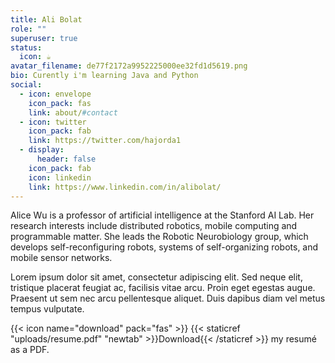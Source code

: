 ```yaml
---
title: Ali Bolat
role: ""
superuser: true
status:
  icon: ☕️
avatar_filename: de77f2172a9952225000ee32fd1d5619.png
bio: Curently i'm learning Java and Python
social:
  - icon: envelope
    icon_pack: fas
    link: about/#contact
  - icon: twitter
    icon_pack: fab
    link: https://twitter.com/hajorda1
  - display:
      header: false
    icon_pack: fab
    icon: linkedin
    link: https://www.linkedin.com/in/alibolat/
---
```


Alice Wu is a professor of artificial intelligence at the Stanford AI Lab. Her research interests include distributed robotics, mobile computing and programmable matter. She leads the Robotic Neurobiology group, which develops self-reconfiguring robots, systems of self-organizing robots, and mobile sensor networks.

Lorem ipsum dolor sit amet, consectetur adipiscing elit. Sed neque elit, tristique placerat feugiat ac, facilisis vitae arcu. Proin eget egestas augue. Praesent ut sem nec arcu pellentesque aliquet. Duis dapibus diam vel metus tempus vulputate.

{{< icon name="download" pack="fas" >}} {{< staticref "uploads/resume.pdf" "newtab" >}}Download{{< /staticref >}} my resumé as a PDF.

